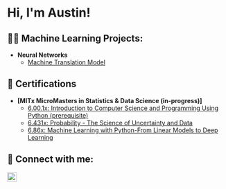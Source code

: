 <h1>Hi, I'm Austin! </h1>

<h2>👨‍💻 Machine Learning Projects:</h2>

- <b>Neural Networks</b>
  - [Machine Translation Model](https://github.com/joshmadakor1/LABURL)

<h2>📄 Certifications</h2>

- <b>[MITx MicroMasters in Statistics & Data Science (in-progress)]</b>
  - [6.00.1x: Introduction to Computer Science and Programming Using Python (prerequisite)](https://courses.edx.org/certificates/bc6aa6ef97914a70a881112bbb7f0e27)
  - [6.431x: Probability - The Science of Uncertainty and Data](https://courses.edx.org/certificates/a1ae3793d74e405eae95f872a8d2836f)
  - [6.86x: Machine Learning with Python-From Linear Models to Deep Learning](https://courses.edx.org/certificates/8cfc6d0b24c14cdd8e7184b838ac0648)

<h2> 🤳 Connect with me:</h2>

[<img align="left" alt="JoshMadakor | LinkedIn" width="22px" src="https://cdn.jsdelivr.net/npm/simple-icons@v3/icons/linkedin.svg" />][linkedin]

[linkedin]: https://linkedin.com/in/austin-land

<!--
**ajland/ajland** is a ✨ _special_ ✨ repository because its `README.md` (this file) appears on your GitHub profile.

Here are some ideas to get you started:

- 🔭 I’m currently working on ...
- 🌱 I’m currently learning ...
- 👯 I’m looking to collaborate on ...
- 🤔 I’m looking for help with ...
- 💬 Ask me about ...
- 📫 How to reach me: ...
- 😄 Pronouns: ...
- ⚡ Fun fact: ...
-->
